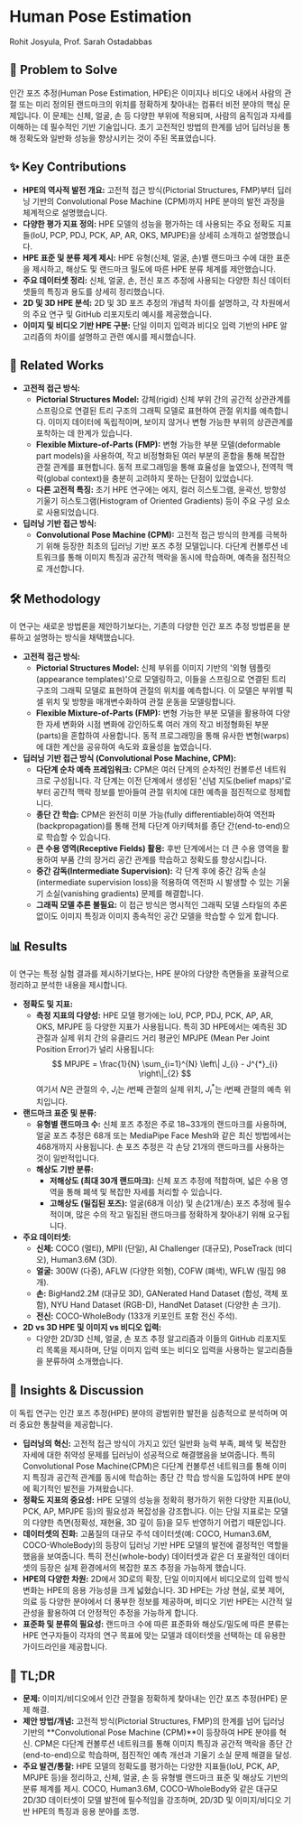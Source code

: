 # Human Pose Estimation
Rohit Josyula, Prof. Sarah Ostadabbas

## 🧩 Problem to Solve

인간 포즈 추정(Human Pose Estimation, HPE)은 이미지나 비디오 내에서 사람의 관절 또는 미리 정의된 랜드마크의 위치를 정확하게 찾아내는 컴퓨터 비전 분야의 핵심 문제입니다. 이 문제는 신체, 얼굴, 손 등 다양한 부위에 적용되며, 사람의 움직임과 자세를 이해하는 데 필수적인 기반 기술입니다. 초기 고전적인 방법의 한계를 넘어 딥러닝을 통해 정확도와 일반화 성능을 향상시키는 것이 주된 목표였습니다.

## ✨ Key Contributions

*   **HPE의 역사적 발전 개요:** 고전적 접근 방식(Pictorial Structures, FMP)부터 딥러닝 기반의 Convolutional Pose Machine (CPM)까지 HPE 분야의 발전 과정을 체계적으로 설명했습니다.
*   **다양한 평가 지표 정의:** HPE 모델의 성능을 평가하는 데 사용되는 주요 정확도 지표들(IoU, PCP, PDJ, PCK, AP, AR, OKS, MPJPE)을 상세히 소개하고 설명했습니다.
*   **HPE 표준 및 분류 체계 제시:** HPE 유형(신체, 얼굴, 손)별 랜드마크 수에 대한 표준을 제시하고, 해상도 및 랜드마크 밀도에 따른 HPE 분류 체계를 제안했습니다.
*   **주요 데이터셋 정리:** 신체, 얼굴, 손, 전신 포즈 추정에 사용되는 다양한 최신 데이터셋들의 특징과 용도를 상세히 정리했습니다.
*   **2D 및 3D HPE 분석:** 2D 및 3D 포즈 추정의 개념적 차이를 설명하고, 각 차원에서의 주요 연구 및 GitHub 리포지토리 예시를 제공했습니다.
*   **이미지 및 비디오 기반 HPE 구분:** 단일 이미지 입력과 비디오 입력 기반의 HPE 알고리즘의 차이를 설명하고 관련 예시를 제시했습니다.

## 📎 Related Works

*   **고전적 접근 방식:**
    *   **Pictorial Structures Model:** 강체(rigid) 신체 부위 간의 공간적 상관관계를 스프링으로 연결된 트리 구조의 그래픽 모델로 표현하여 관절 위치를 예측합니다. 이미지 데이터에 독립적이며, 보이지 않거나 변형 가능한 부위의 상관관계를 포착하는 데 한계가 있습니다.
    *   **Flexible Mixture-of-Parts (FMP):** 변형 가능한 부분 모델(deformable part models)을 사용하여, 작고 비정형화된 여러 부분의 혼합을 통해 복잡한 관절 관계를 표현합니다. 동적 프로그래밍을 통해 효율성을 높였으나, 전역적 맥락(global context)을 충분히 고려하지 못하는 단점이 있었습니다.
    *   **다른 고전적 특징:** 초기 HPE 연구에는 에지, 컬러 히스토그램, 윤곽선, 방향성 기울기 히스토그램(Histogram of Oriented Gradients) 등이 주요 구성 요소로 사용되었습니다.
*   **딥러닝 기반 접근 방식:**
    *   **Convolutional Pose Machine (CPM):** 고전적 접근 방식의 한계를 극복하기 위해 등장한 최초의 딥러닝 기반 포즈 추정 모델입니다. 다단계 컨볼루션 네트워크를 통해 이미지 특징과 공간적 맥락을 동시에 학습하며, 예측을 점진적으로 개선합니다.

## 🛠️ Methodology

이 연구는 새로운 방법론을 제안하기보다는, 기존의 다양한 인간 포즈 추정 방법론을 분류하고 설명하는 방식을 채택했습니다.

*   **고전적 접근 방식:**
    *   **Pictorial Structures Model:** 신체 부위를 이미지 기반의 '외형 템플릿(appearance templates)'으로 모델링하고, 이들을 스프링으로 연결된 트리 구조의 그래픽 모델로 표현하여 관절의 위치를 예측합니다. 이 모델은 부위별 픽셀 위치 및 방향을 매개변수화하여 관절 운동을 모델링합니다.
    *   **Flexible Mixture-of-Parts (FMP):** 변형 가능한 부분 모델을 활용하여 다양한 자세 변화와 시점 변화에 강인하도록 여러 개의 작고 비정형화된 부분(parts)을 혼합하여 사용합니다. 동적 프로그래밍을 통해 유사한 변형(warps)에 대한 계산을 공유하여 속도와 효율성을 높였습니다.
*   **딥러닝 기반 접근 방식 (Convolutional Pose Machine, CPM):**
    *   **다단계 순차 예측 프레임워크:** CPM은 여러 단계의 순차적인 컨볼루션 네트워크로 구성됩니다. 각 단계는 이전 단계에서 생성된 '신념 지도(belief maps)'로부터 공간적 맥락 정보를 받아들여 관절 위치에 대한 예측을 점진적으로 정제합니다.
    *   **종단 간 학습:** CPM은 완전히 미분 가능(fully differentiable)하여 역전파(backpropagation)를 통해 전체 다단계 아키텍처를 종단 간(end-to-end)으로 학습할 수 있습니다.
    *   **큰 수용 영역(Receptive Fields) 활용:** 후반 단계에서는 더 큰 수용 영역을 활용하여 부품 간의 장거리 공간 관계를 학습하고 정확도를 향상시킵니다.
    *   **중간 감독(Intermediate Supervision):** 각 단계 후에 중간 감독 손실(intermediate supervision loss)을 적용하여 역전파 시 발생할 수 있는 기울기 소실(vanishing gradients) 문제를 해결합니다.
    *   **그래픽 모델 추론 불필요:** 이 접근 방식은 명시적인 그래픽 모델 스타일의 추론 없이도 이미지 특징과 이미지 종속적인 공간 모델을 학습할 수 있게 합니다.

## 📊 Results

이 연구는 특정 실험 결과를 제시하기보다는, HPE 분야의 다양한 측면들을 포괄적으로 정리하고 분석한 내용을 제시합니다.

*   **정확도 및 지표:**
    *   **측정 지표의 다양성:** HPE 모델 평가에는 IoU, PCP, PDJ, PCK, AP, AR, OKS, MPJPE 등 다양한 지표가 사용됩니다. 특히 3D HPE에서는 예측된 3D 관절과 실제 위치 간의 유클리드 거리 평균인 MPJPE (Mean Per Joint Position Error)가 널리 사용됩니다:
        $$ MPJPE = \frac{1}{N} \sum_{i=1}^{N} \left\| J_{i} - J^{*}_{i} \right\|_{2} $$
        여기서 $N$은 관절의 수, $J_{i}$는 $i$번째 관절의 실제 위치, $J^{*}_{i}$는 $i$번째 관절의 예측 위치입니다.
*   **랜드마크 표준 및 분류:**
    *   **유형별 랜드마크 수:** 신체 포즈 추정은 주로 18~33개의 랜드마크를 사용하며, 얼굴 포즈 추정은 68개 또는 MediaPipe Face Mesh와 같은 최신 방법에서는 468개까지 사용됩니다. 손 포즈 추정은 각 손당 21개의 랜드마크를 사용하는 것이 일반적입니다.
    *   **해상도 기반 분류:**
        *   **저해상도 (최대 30개 랜드마크):** 신체 포즈 추정에 적합하며, 넓은 수용 영역을 통해 폐색 및 복잡한 자세를 처리할 수 있습니다.
        *   **고해상도 (밀집된 포즈):** 얼굴(68개 이상) 및 손(21개/손) 포즈 추정에 필수적이며, 많은 수의 작고 밀집된 랜드마크를 정확하게 찾아내기 위해 요구됩니다.
*   **주요 데이터셋:**
    *   **신체:** COCO (멀티), MPII (단일), AI Challenger (대규모), PoseTrack (비디오), Human3.6M (3D).
    *   **얼굴:** 300W (다중), AFLW (다양한 외형), COFW (폐색), WFLW (밀집 98개).
    *   **손:** BigHand2.2M (대규모 3D), GANerated Hand Dataset (합성, 객체 포함), NYU Hand Dataset (RGB-D), HandNet Dataset (다양한 손 크기).
    *   **전신:** COCO-WholeBody (133개 키포인트 포함 전신 주석).
*   **2D vs 3D HPE 및 이미지 vs 비디오 입력:**
    *   다양한 2D/3D 신체, 얼굴, 손 포즈 추정 알고리즘과 이들의 GitHub 리포지토리 목록을 제시하며, 단일 이미지 입력 또는 비디오 입력을 사용하는 알고리즘들을 분류하여 소개했습니다.

## 🧠 Insights & Discussion

이 독립 연구는 인간 포즈 추정(HPE) 분야의 광범위한 발전을 심층적으로 분석하며 여러 중요한 통찰력을 제공합니다.

*   **딥러닝의 혁신:** 고전적 접근 방식이 가지고 있던 일반화 능력 부족, 폐색 및 복잡한 자세에 대한 취약성 문제를 딥러닝이 성공적으로 해결했음을 보여줍니다. 특히 Convolutional Pose Machine(CPM)은 다단계 컨볼루션 네트워크를 통해 이미지 특징과 공간적 관계를 동시에 학습하는 종단 간 학습 방식을 도입하여 HPE 분야에 획기적인 발전을 가져왔습니다.
*   **정확도 지표의 중요성:** HPE 모델의 성능을 정확히 평가하기 위한 다양한 지표(IoU, PCK, AP, MPJPE 등)의 필요성과 복잡성을 강조합니다. 이는 단일 지표로는 모델의 다양한 측면(정확성, 재현율, 3D 깊이 등)을 모두 반영하기 어렵기 때문입니다.
*   **데이터셋의 진화:** 고품질의 대규모 주석 데이터셋(예: COCO, Human3.6M, COCO-WholeBody)의 등장이 딥러닝 기반 HPE 모델의 발전에 결정적인 역할을 했음을 보여줍니다. 특히 전신(whole-body) 데이터셋과 같은 더 포괄적인 데이터셋의 등장은 실제 환경에서의 복잡한 포즈 추정을 가능하게 했습니다.
*   **HPE의 다양한 차원:** 2D에서 3D로의 확장, 단일 이미지에서 비디오로의 입력 방식 변화는 HPE의 응용 가능성을 크게 넓혔습니다. 3D HPE는 가상 현실, 로봇 제어, 의료 등 다양한 분야에서 더 풍부한 정보를 제공하며, 비디오 기반 HPE는 시간적 일관성을 활용하여 더 안정적인 추정을 가능하게 합니다.
*   **표준화 및 분류의 필요성:** 랜드마크 수에 따른 표준화와 해상도/밀도에 따른 분류는 HPE 연구자들이 각자의 연구 목표에 맞는 모델과 데이터셋을 선택하는 데 유용한 가이드라인을 제공합니다.

## 📌 TL;DR

*   **문제:** 이미지/비디오에서 인간 관절을 정확하게 찾아내는 인간 포즈 추정(HPE) 문제 해결.
*   **제안 방법/개념:** 고전적 방식(Pictorial Structures, FMP)의 한계를 넘어 딥러닝 기반의 **Convolutional Pose Machine (CPM)**이 등장하여 HPE 분야를 혁신. CPM은 다단계 컨볼루션 네트워크를 통해 이미지 특징과 공간적 맥락을 종단 간(end-to-end)으로 학습하며, 점진적인 예측 개선과 기울기 소실 문제 해결을 달성.
*   **주요 발견/통찰:** HPE 모델의 정확도를 평가하는 다양한 지표들(IoU, PCK, AP, MPJPE 등)을 정리하고, 신체, 얼굴, 손 등 유형별 랜드마크 표준 및 해상도 기반의 분류 체계를 제시. COCO, Human3.6M, COCO-WholeBody와 같은 대규모 2D/3D 데이터셋이 모델 발전에 필수적임을 강조하며, 2D/3D 및 이미지/비디오 기반 HPE의 특징과 응용 분야를 조명.